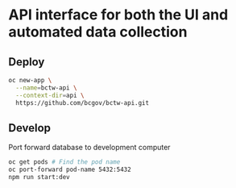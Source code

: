 # API interface for both the UI and automated data collection

## Deploy
```bash
oc new-app \
  --name=bctw-api \
  --context-dir=api \
  https://github.com/bcgov/bctw-api.git
```

## Develop
Port forward database to development computer
```bash
oc get pods # Find the pod name
oc port-forward pod-name 5432:5432
npm run start:dev
```
